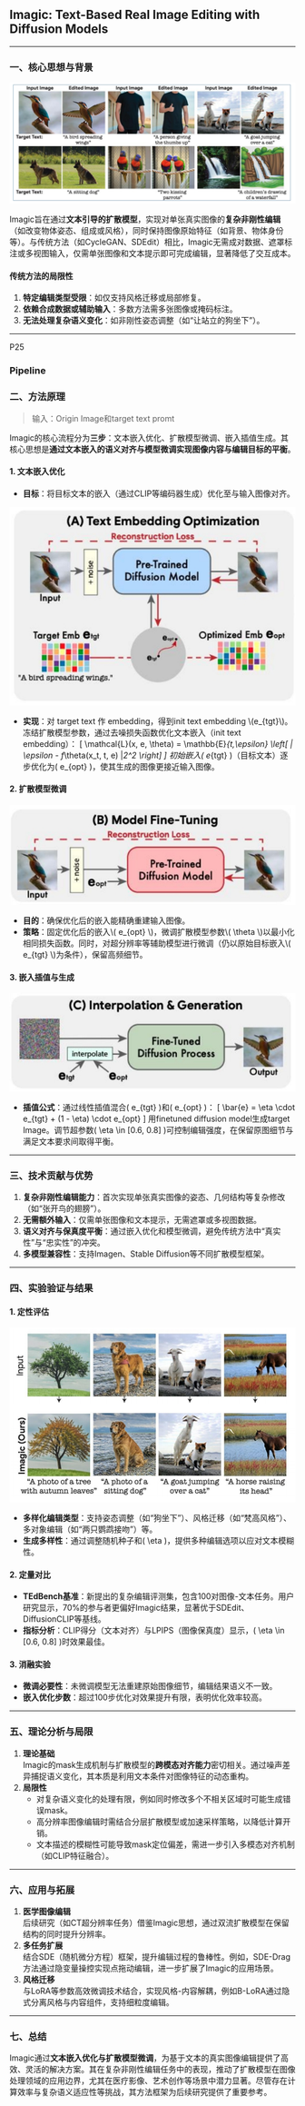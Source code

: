 ## Imagic: Text-Based Real Image Editing with Diffusion Models   

---

### 一、核心思想与背景

![](assets/D2-24.png) 

Imagic旨在通过**文本引导的扩散模型**，实现对单张真实图像的**复杂非刚性编辑**（如改变物体姿态、组成或风格），同时保持图像原始特征（如背景、物体身份等）。与传统方法（如CycleGAN、SDEdit）相比，Imagic无需成对数据、遮罩标注或多视图输入，仅需单张图像和文本提示即可完成编辑，显著降低了交互成本。


#### 传统方法的局限性
1. **特定编辑类型受限**：如仅支持风格迁移或局部修复。
2. **依赖合成数据或辅助输入**：多数方法需多张图像或掩码标注。
3. **无法处理复杂语义变化**：如非刚性姿态调整（如“让站立的狗坐下”）。

---
P25   
### Pipeline







### 二、方法原理

> 输入：Origin Image和target text promt

Imagic的核心流程分为**三步**：文本嵌入优化、扩散模型微调、嵌入插值生成。其核心思想是**通过文本嵌入的语义对齐与模型微调实现图像内容与编辑目标的平衡**。

#### 1. **文本嵌入优化**
- **目标**：将目标文本的嵌入（通过CLIP等编码器生成）优化至与输入图像对齐。

![](assets/D2-25-1.png)     

- **实现**：对 target text 作 embedding，得到init text embedding \\(e_{tgt}\\)。冻结扩散模型参数，通过去噪损失函数优化文本嵌入（init text embedding）：
  \[
  \mathcal{L}(x, e, \theta) = \mathbb{E}_{t,\epsilon} \left[ \| \epsilon - f_\theta(x_t, t, e) \|_2^2 \right]
  \]
  初始嵌入\( e_{tgt} \)（目标文本）逐步优化为\( e_{opt} \)，使其生成的图像更接近输入图像。

#### 2. **扩散模型微调**
 
![](assets/D2-25-2.png)      

- **目的**：确保优化后的嵌入能精确重建输入图像。
- **策略**：固定优化后的嵌入\\( e_{opt} \\)，微调扩散模型参数\\( \theta \\)以最小化相同损失函数。同时，对超分辨率等辅助模型进行微调（仍以原始目标嵌入\\( e_{tgt} \\)为条件），保留高频细节。

#### 3. **嵌入插值与生成**

![](assets/D2-25-3.png)  

- **插值公式**：通过线性插值混合\( e_{tgt} \)和\( e_{opt} \)：
  \[
  \bar{e} = \eta \cdot e_{tgt} + (1 - \eta) \cdot e_{opt}
  \]
  用finetuned diffusion model生成target Image。调节超参数\( \eta \in [0.6, 0.8] \)可控制编辑强度，在保留原图细节与满足文本要求间取得平衡。

---

### 三、技术贡献与优势
1. **复杂非刚性编辑能力**：首次实现单张真实图像的姿态、几何结构等复杂修改（如“张开鸟的翅膀”）。
2. **无需额外输入**：仅需单张图像和文本提示，无需遮罩或多视图数据。
3. **语义对齐与保真度平衡**：通过嵌入优化和模型微调，避免传统方法中“真实性”与“忠实性”的冲突。
4. **多模型兼容性**：支持Imagen、Stable Diffusion等不同扩散模型框架。

---

### 四、实验验证与结果
#### 1. **定性评估**

![](assets/D2-26.png) 

- **多样化编辑类型**：支持姿态调整（如“狗坐下”）、风格迁移（如“梵高风格”）、多对象编辑（如“两只鹦鹉接吻”）等。
- **生成多样性**：通过调整随机种子和\( \eta \)，提供多种编辑选项以应对文本模糊性。

#### 2. **定量对比**
- **TEdBench基准**：新提出的复杂编辑评测集，包含100对图像-文本任务。用户研究显示，70%的参与者更偏好Imagic结果，显著优于SDEdit、DiffusionCLIP等基线。
- **指标分析**：CLIP得分（文本对齐）与LPIPS（图像保真度）显示，\( \eta \in [0.6, 0.8] \)时效果最佳。

#### 3. **消融实验**
- **微调必要性**：未微调模型无法重建原始图像细节，编辑结果语义不一致。
- **嵌入优化步数**：超过100步优化对效果提升有限，表明优化效率较高。

---

### 五、理论分析与局限
1. **理论基础**  
   Imagic的mask生成机制与扩散模型的**跨模态对齐能力**密切相关。通过噪声差异捕捉语义变化，其本质是利用文本条件对图像特征的动态重构。
2. **局限性**  
   - 对复杂语义变化的处理有限，例如同时修改多个不相关区域时可能生成错误mask。
   - 高分辨率图像编辑时需结合分层扩散模型或加速采样策略，以降低计算开销。
   - 文本描述的模糊性可能导致mask定位偏差，需进一步引入多模态对齐机制（如CLIP特征融合）。

---

### 六、应用与拓展
1. **医学图像编辑**  
   后续研究（如CT超分辨率任务）借鉴Imagic思想，通过双流扩散模型在保留结构的同时提升分辨率。
2. **多任务扩展**  
   结合SDE（随机微分方程）框架，提升编辑过程的鲁棒性。例如，SDE-Drag方法通过隐变量操控实现点拖动编辑，进一步扩展了Imagic的应用场景。
3. **风格迁移**  
   与LoRA等参数高效微调技术结合，实现风格-内容解耦，例如B-LoRA通过隐式分离风格与内容组件，支持细粒度编辑。

---

### 七、总结
Imagic通过**文本嵌入优化与扩散模型微调**，为基于文本的真实图像编辑提供了高效、灵活的解决方案。其在复杂非刚性编辑任务中的表现，推动了扩散模型在图像处理领域的应用边界，尤其在医疗影像、艺术创作等场景中潜力显著。尽管存在计算效率与复杂语义适应性等挑战，其方法框架为后续研究提供了重要参考。

